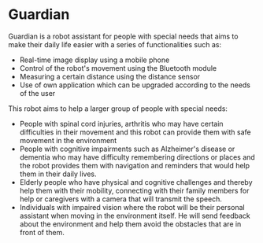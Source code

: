 # Guardian
Guardian is a robot assistant for people with special needs that aims to make their daily life easier with a series of functionalities such as:
- Real-time image display using a mobile phone
- Control of the robot's movement using the Bluetooth module
- Measuring a certain distance using the distance sensor
- Use of own application which can be upgraded according to the needs of the user

This robot aims to help a larger group of people with special needs:
- People with spinal cord injuries, arthritis who may have certain difficulties in their movement and this robot can provide them with safe movement in the environment
- People with cognitive impairments such as Alzheimer's disease or dementia who may have difficulty remembering directions or places and the robot provides them with navigation and reminders that would help them in their daily lives.
- Elderly people who have physical and cognitive challenges and thereby help them with their mobility, connecting with their family members for help or caregivers with a camera that will transmit the speech.
- Individuals with impaired vision where the robot will be their personal assistant when moving in the environment itself. He will send feedback about the environment and help them avoid the obstacles that are in front of them.
